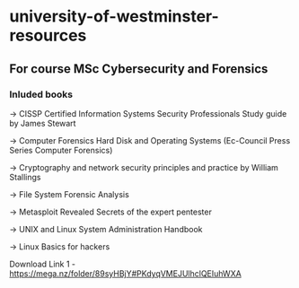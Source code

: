# university-of-westminster-resources

## For course MSc Cybersecurity and Forensics

### Inluded books
-> CISSP Certified Information Systems Security Professionals Study guide by James Stewart

-> Computer Forensics Hard Disk and Operating Systems (Ec-Council Press Series  Computer Forensics)

-> Cryptography and network security principles and practice by William Stallings

-> File System Forensic Analysis

-> Metasploit Revealed Secrets of the expert pentester

-> UNIX and Linux System Administration Handbook

-> Linux Basics for hackers

Download Link 1 - https://mega.nz/folder/89syHBjY#PKdyqVMEJUlhclQEIuhWXA
